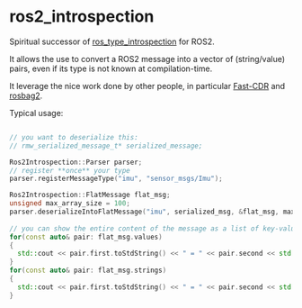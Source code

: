 # ros2_introspection

Spiritual successor of [ros_type_introspection](https://github.com/facontidavide/ros_type_introspection) for ROS2.

It allows the use to convert a ROS2 message into a vector of (string/value) pairs, even if its type is not known at compilation-time.

It leverage the nice work done by other people, in particular [Fast-CDR](https://github.com/eProsima/Fast-CDR) and [rosbag2](https://github.com/ros2/rosbag2).

Typical usage:

```C++

// you want to deserialize this:
// rmw_serialized_message_t* serialized_message; 

Ros2Introspection::Parser parser;
// register **once** your type
parser.registerMessageType("imu", "sensor_msgs/Imu");

Ros2Introspection::FlatMessage flat_msg;
unsigned max_array_size = 100;
parser.deserializeIntoFlatMessage("imu", serialized_msg, &flat_msg, max_array_size);  
  
// you can show the entire content of the message as a list of key-values
for(const auto& pair: flat_msg.values)
{
  std::cout << pair.first.toStdString() << " = " << pair.second << std::endl;
}
for(const auto& pair: flat_msg.strings)
{
  std::cout << pair.first.toStdString() << " = " << pair.second << std::endl;
}
```
